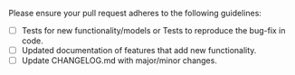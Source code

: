 Please ensure your pull request adheres to the following guidelines:

<!--- Put an `x` in all the boxes that apply: -->

- [ ] Tests for new functionality/models or Tests to reproduce the bug-fix in
      code.
- [ ] Updated documentation of features that add new functionality.
- [ ] Update CHANGELOG.md with major/minor changes.
